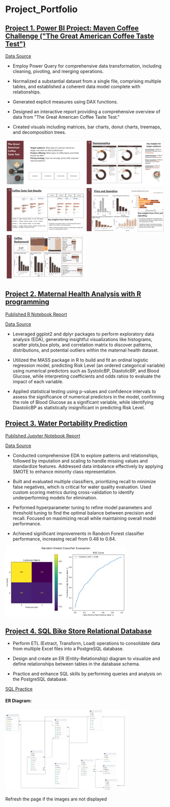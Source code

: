 # Project_Portfolio

## [Project 1. Power BI Project: Maven Coffee Challenge ("The Great American Coffee Taste Test")](https://mavenanalytics.io/project/13111)

[<u>Data Source</u>](https://mavenanalytics.io/challenges/maven-coffee-challenge/30)

- Employ Power Query for comprehensive data transformation, including cleaning, pivoting, and merging operations.

- Normalized a substantial dataset from a single file, comprising multiple tables, and established a coherent data model complete with relationships.

- Generated explicit measures using DAX functions.

- Designed an interactive report providing a comprehensive overview of data from "The Great American Coffee Taste Test."

- Created visuals including matrices, bar charts, donut charts, treemaps, and decomposition trees.

<img src="Maven_Coffee_Challenge\image\maven_coffe_challenge\1710652434027-0f131c12-359b-46d8-8126-4568c496e6ac_1.jpg" width="50%" height="50%"><img src="Maven_Coffee_Challenge\image\maven_coffe_challenge\1710652434027-0f131c12-359b-46d8-8126-4568c496e6ac_2.jpg " width="50%" height="50%">
<img src="Maven_Coffee_Challenge\image\maven_coffe_challenge/1710652434027-0f131c12-359b-46d8-8126-4568c496e6ac_3.jpg" width="50%" height="50%"><img src="Maven_Coffee_Challenge\image\maven_coffe_challenge\1710652434027-0f131c12-359b-46d8-8126-4568c496e6ac_4.jpg " width="50%" height="50%">
<img src="Maven_Coffee_Challenge\image\maven_coffe_challenge\1710652434027-0f131c12-359b-46d8-8126-4568c496e6ac_5.jpg" width="50%" height="50%">


## [Project 2. Maternal Health Analysis with R programming](https://github.com/leedh7878/DanielLee_Project_Portfolio/tree/main/Maternal_Health_Risk)

[Published R Notebook Report](Maternal_Health_Risk/src/EDA.html)

[<u>Data Source</u>](https://www.kaggle.com/datasets/csafrit2/maternal-health-risk-data/data)

- Leveraged ggplot2 and dplyr packages to perform exploratory data analysis (EDA), generating insightful visualizations like histograms, scatter plots,box plots, and correlation matrix to discover patterns, distributions, and potential outliers within the maternal health dataset.

- Utilized the MASS package in R to build and fit an ordinal logistic regression model, predicting Risk Level (an ordered categorical variable) using numerical predictors such as SystolicBP, DiastolicBP, and Blood Glucose, while interpreting coefficients and odds ratios to evaluate the impact of each variable.

- Applied statistical testing using p-values and confidence intervals to assess the significance of numerical predictors in the model, confirming the role of Blood Glucose as a significant variable, while identifying DiastolicBP as statistically insignificant in predicting Risk Level.


## [Project 3. Water Portability Prediction ](https://github.com/leedh7878/DanielLee_Project_Portfolio/blob/main/Water_Quality_Potability/src/water_quality.ipynb)

[Published Jupyter Notebook Report](Water_Quality_Potability/src/water_quality.html)

[<u>Data Source</u>](https://www.kaggle.com/datasets/uom190346a/water-quality-and-potability)

- Conducted comprehensive EDA to explore patterns and relationships, followed by imputation and scaling to handle missing values and standardize features. Addressed data imbalance effectively by applying SMOTE to enhance minority class representation.  

- Built and evaluated multiple classifiers, prioritizing recall to minimize false negatives, which is critical for water quality evaluation. Used custom scoring metrics during cross-validation to identify underperforming models for elimination.  

- Performed hyperparameter tuning to refine model parameters and threshold tuning to find the optimal balance between precision and recall. Focused on maximizing recall while maintaining overall model performance.  

- Achieved significant improvements in Random Forest classifier performance, increasing recall from 0.48 to 0.84.

<img src="Water_Quality_Potability\res\rf.png" width= "75%" height="75%">

## [Project 4. SQL Bike Store Relational Database ](https://github.com/leedh7878/DanielLee_Project_Portfolio/tree/main/Bike_Store_Relational_Database_SQL)

- Perform ETL (Extract, Transform, Load) operations to consolidate data from multiple Excel files into a PostgreSQL database.

- Design and create an ER (Entity-Relationship) diagram to visualize and define relationships between tables in the database schema.

- Practice and enhance SQL skills by performing queries and analysis on the PostgreSQL database.

[SQL Practice](https://github.com/leedh7878/DanielLee_Project_Portfolio/tree/main/Bike_Store_Relational_Database_SQL/src/aggregate.sql)

#### ER Diagram:

<img src="Bike_Store_Relational_Database_SQL\image\ER_Diagram.png" width= "75%" height="75%">

Refresh the page if the images are not displayed


